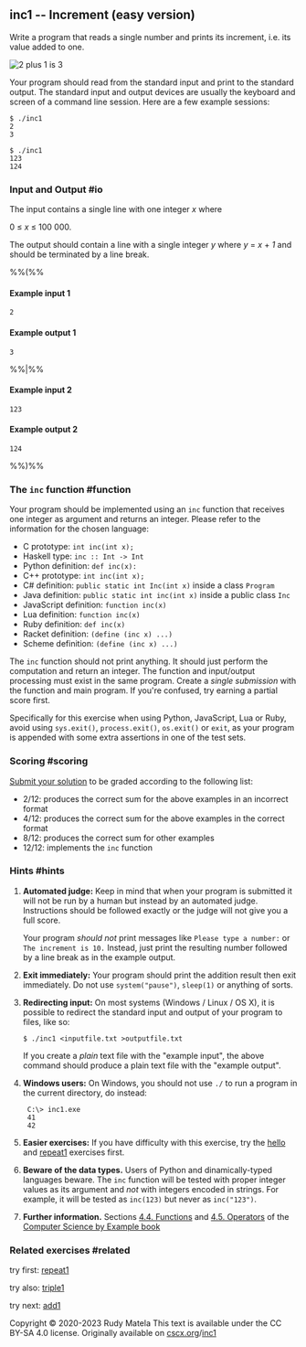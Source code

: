inc1 -- Increment (easy version)
--------------------------------

Write a program that reads a single number and prints its increment,
i.e. its value added to one.

![2 plus 1 is 3](/inc.svg)

Your program should
read from the standard input and
print to the standard output.
The standard input and output devices
are usually the keyboard and screen of a command line session.
Here are a few example sessions:

	$ ./inc1
	2
	3

	$ ./inc1
	123
	124


### Input and Output  #io

The input contains a single line with one integer _x_ where

0 ≤ _x_ ≤ 100 000.

The output should contain a line with a single integer _y_ where _y_ = _x_ + _1_
and should be terminated by a line break.

%%(%%

#### Example input 1

	2

#### Example output 1

	3

%%|%%

#### Example input 2

	123

#### Example output 2

	124

%%)%%


### The `inc` function  #function

Your program should be implemented using an `inc` function
that receives one integer as argument and returns an integer.
Please refer to the information for the chosen language:

* C prototype:       `int inc(int x);`
* Haskell type:      `inc :: Int -> Int`
* Python definition: `def inc(x):`
* C++ prototype:     `int inc(int x);`
* C# definition:     `public static int Inc(int x)` inside a class `Program`
* Java definition:   `public static int inc(int x)` inside a public class `Inc`
* JavaScript definition: `function inc(x)`
* Lua definition:    `function inc(x)`
* Ruby definition:   `def inc(x)`
* Racket definition: `(define (inc x) ...)`
* Scheme definition: `(define (inc x) ...)`

The `inc` function should not print anything.
It should just perform the computation and return an integer.
The function and input/output processing
must exist in the same program.
Create a _single submission_ with the function and main program.
If you're confused, try earning a partial score first.

Specifically for this exercise when using Python, JavaScript, Lua or Ruby,
avoid using `sys.exit()`, `process.exit()`, `os.exit()` or `exit`,
as your program is appended with some extra assertions in one of the test sets.


### Scoring  #scoring

[Submit your solution](/submit) to be graded according to the following list:

*  2/12: produces the correct sum for the above examples in an incorrect format
*  4/12: produces the correct sum for the above examples in the correct format
*  8/12: produces the correct sum for other examples
* 12/12: implements the `inc` function

### Hints  #hints

1. __Automated judge:__
	Keep in mind that when your program is submitted
	it will not be run by a human
	but instead by an automated judge.
	Instructions should be followed exactly
	or the judge will not give you a full score.

	Your program _should not_ print messages like
	`Please type a number:` or `The increment is 10.`
	Instead, just print the resulting number
	followed by a line break
	as in the example output.

1. __Exit immediately:__
	Your program should print the addition result then exit immediately.
	Do not use `system("pause")`, `sleep(1)` or anything of sorts.

1. __Redirecting input:__
	On most systems (Windows / Linux / OS X),
	it is possible to redirect the standard input and output
	of your program to files, like so:

       $ ./inc1 <inputfile.txt >outputfile.txt

	If you create a _plain_ text file with the "example input",
	the above command should produce
	a plain text file with the "example output".

1. __Windows users:__
	On Windows, you should not use `./` to run a program in the current directory,
	do instead:

        C:\> inc1.exe
        41
        42

1. __Easier exercises:__
	If you have difficulty with this exercise,
	try the [hello](/hello) and [repeat1](/repeat1) exercises first.

1. __Beware of the data types.__
   Users of Python and dinamically-typed languages beware.
   The `inc` function will be tested
   with proper integer values as its argument
   and _not_ with integers encoded in strings.
   For example, it will be tested as `inc(123)`
   but never as `inc("123")`.

1. __Further information.__
   Sections [4.4. Functions](https://cscx.org/programming#functions)
   and [4.5. Operators](https://cscx.org/programming#operators)
   of the [Computer Science by Example book](https://cscx.org/book)


### Related exercises  #related

try first: [repeat1](/repeat1)

try also: [triple1](/triple1)

try next: [add1](/add1)


Copyright © 2020-2023  Rudy Matela
This text is available under the CC BY-SA 4.0 license.
Originally available on [cscx.org](https://cscx.org)/[inc1](https://cscx.org/inc1)
